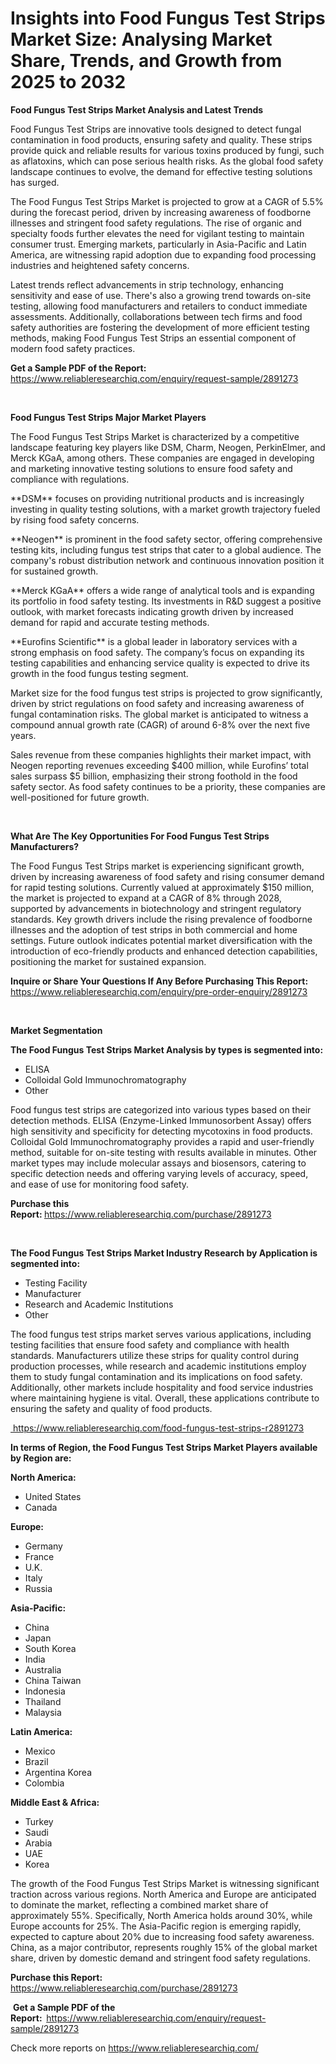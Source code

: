 <p><h1>Insights into Food Fungus Test Strips Market Size: Analysing Market Share, Trends, and Growth from 2025 to 2032</h1></p><p><strong>Food Fungus Test Strips Market Analysis and Latest Trends</strong></p>
<p><p>Food Fungus Test Strips are innovative tools designed to detect fungal contamination in food products, ensuring safety and quality. These strips provide quick and reliable results for various toxins produced by fungi, such as aflatoxins, which can pose serious health risks. As the global food safety landscape continues to evolve, the demand for effective testing solutions has surged.</p><p>The Food Fungus Test Strips Market is projected to grow at a CAGR of 5.5% during the forecast period, driven by increasing awareness of foodborne illnesses and stringent food safety regulations. The rise of organic and specialty foods further elevates the need for vigilant testing to maintain consumer trust. Emerging markets, particularly in Asia-Pacific and Latin America, are witnessing rapid adoption due to expanding food processing industries and heightened safety concerns.</p><p>Latest trends reflect advancements in strip technology, enhancing sensitivity and ease of use. There's also a growing trend towards on-site testing, allowing food manufacturers and retailers to conduct immediate assessments. Additionally, collaborations between tech firms and food safety authorities are fostering the development of more efficient testing methods, making Food Fungus Test Strips an essential component of modern food safety practices.</p></p>
<p><strong>Get a Sample PDF of the Report:&nbsp;</strong> <a href="https://www.reliableresearchiq.com/enquiry/request-sample/2891273?utm_campaign=3080&utm_medium=2&utm_source=Github&utm_content=ia&utm_term=14032025&utm_id=food-fungus-test-strips">https://www.reliableresearchiq.com/enquiry/request-sample/2891273</a></p>
<p>&nbsp;</p>
<p><strong>Food Fungus Test Strips Major Market Players</strong></p>
<p><p>The Food Fungus Test Strips Market is characterized by a competitive landscape featuring key players like DSM, Charm, Neogen, PerkinElmer, and Merck KGaA, among others. These companies are engaged in developing and marketing innovative testing solutions to ensure food safety and compliance with regulations.</p><p>**DSM** focuses on providing nutritional products and is increasingly investing in quality testing solutions, with a market growth trajectory fueled by rising food safety concerns. </p><p>**Neogen** is prominent in the food safety sector, offering comprehensive testing kits, including fungus test strips that cater to a global audience. The company's robust distribution network and continuous innovation position it for sustained growth.</p><p>**Merck KGaA** offers a wide range of analytical tools and is expanding its portfolio in food safety testing. Its investments in R&D suggest a positive outlook, with market forecasts indicating growth driven by increased demand for rapid and accurate testing methods.</p><p>**Eurofins Scientific** is a global leader in laboratory services with a strong emphasis on food safety. The company’s focus on expanding its testing capabilities and enhancing service quality is expected to drive its growth in the food fungus testing segment.</p><p>Market size for the food fungus test strips is projected to grow significantly, driven by strict regulations on food safety and increasing awareness of fungal contamination risks. The global market is anticipated to witness a compound annual growth rate (CAGR) of around 6-8% over the next five years.</p><p>Sales revenue from these companies highlights their market impact, with Neogen reporting revenues exceeding $400 million, while Eurofins’ total sales surpass $5 billion, emphasizing their strong foothold in the food safety sector. As food safety continues to be a priority, these companies are well-positioned for future growth.</p></p>
<p>&nbsp;</p>
<p><strong>What Are The Key Opportunities For Food Fungus Test Strips Manufacturers?</strong></p>
<p><p>The Food Fungus Test Strips market is experiencing significant growth, driven by increasing awareness of food safety and rising consumer demand for rapid testing solutions. Currently valued at approximately $150 million, the market is projected to expand at a CAGR of 8% through 2028, supported by advancements in biotechnology and stringent regulatory standards. Key growth drivers include the rising prevalence of foodborne illnesses and the adoption of test strips in both commercial and home settings. Future outlook indicates potential market diversification with the introduction of eco-friendly products and enhanced detection capabilities, positioning the market for sustained expansion.</p></p>
<p><strong>Inquire or Share Your Questions If Any Before Purchasing This Report:</strong> <a href="https://www.reliableresearchiq.com/enquiry/pre-order-enquiry/2891273?utm_campaign=3080&utm_medium=2&utm_source=Github&utm_content=ia&utm_term=14032025&utm_id=food-fungus-test-strips">https://www.reliableresearchiq.com/enquiry/pre-order-enquiry/2891273</a></p>
<p>&nbsp;</p>
<p><strong>Market Segmentation</strong></p>
<p><strong>The Food Fungus Test Strips Market Analysis by types is segmented into:</strong></p>
<p><ul><li>ELISA</li><li>Colloidal Gold Immunochromatography</li><li>Other</li></ul></p>
<p><p>Food fungus test strips are categorized into various types based on their detection methods. ELISA (Enzyme-Linked Immunosorbent Assay) offers high sensitivity and specificity for detecting mycotoxins in food products. Colloidal Gold Immunochromatography provides a rapid and user-friendly method, suitable for on-site testing with results available in minutes. Other market types may include molecular assays and biosensors, catering to specific detection needs and offering varying levels of accuracy, speed, and ease of use for monitoring food safety.</p></p>
<p><strong>Purchase this Report:&nbsp;</strong><a href="https://www.reliableresearchiq.com/purchase/2891273?utm_campaign=3080&utm_medium=2&utm_source=Github&utm_content=ia&utm_term=14032025&utm_id=food-fungus-test-strips">https://www.reliableresearchiq.com/purchase/2891273</a></p>
<p>&nbsp;</p>
<p><strong>The Food Fungus Test Strips Market Industry Research by Application is segmented into:</strong></p>
<p><ul><li>Testing Facility</li><li>Manufacturer</li><li>Research and Academic Institutions</li><li>Other</li></ul></p>
<p><p>The food fungus test strips market serves various applications, including testing facilities that ensure food safety and compliance with health standards. Manufacturers utilize these strips for quality control during production processes, while research and academic institutions employ them to study fungal contamination and its implications on food safety. Additionally, other markets include hospitality and food service industries where maintaining hygiene is vital. Overall, these applications contribute to ensuring the safety and quality of food products.</p></p>
<p><a href="https://www.reliableresearchiq.com/food-fungus-test-strips-r2891273?utm_campaign=3080&utm_medium=2&utm_source=Github&utm_content=ia&utm_term=14032025&utm_id=food-fungus-test-strips">&nbsp;https://www.reliableresearchiq.com/food-fungus-test-strips-r2891273</a></p>
<p><strong>In terms of Region, the Food Fungus Test Strips Market Players available by Region are:</strong></p>
<p>
    <p> <strong> North America: </strong>
        <ul>
            <li>United States</li>
            <li>Canada</li>
        </ul>
        </p> 
    <p> <strong> Europe: </strong>
        <ul>
            <li>Germany</li>
            <li>France</li>
            <li>U.K.</li>
            <li>Italy</li>
            <li>Russia</li>
        </ul>
        </p> 
    <p> <strong> Asia-Pacific: </strong>
        <ul>
            <li>China</li>
            <li>Japan</li>
            <li>South Korea</li>
            <li>India</li>
            <li>Australia</li>
            <li>China Taiwan</li>
            <li>Indonesia</li>
            <li>Thailand</li>
            <li>Malaysia</li>
        </ul>
        </p> 
    <p> <strong> Latin America: </strong>
        <ul>
            <li>Mexico</li>
            <li>Brazil</li>
            <li>Argentina Korea</li>
            <li>Colombia</li>
        </ul>
        </p> 
    <p> <strong> Middle East & Africa: </strong>
        <ul>
            <li>Turkey</li>
            <li>Saudi</li>
            <li>Arabia</li>
            <li>UAE</li>
            <li>Korea</li>
        </ul>
    </p>
    </p>
<p><p>The growth of the Food Fungus Test Strips Market is witnessing significant traction across various regions. North America and Europe are anticipated to dominate the market, reflecting a combined market share of approximately 55%. Specifically, North America holds around 30%, while Europe accounts for 25%. The Asia-Pacific region is emerging rapidly, expected to capture about 20% due to increasing food safety awareness. China, as a major contributor, represents roughly 15% of the global market share, driven by domestic demand and stringent food safety regulations.</p></p>
<p><strong>Purchase this Report: </strong><a href="https://www.reliableresearchiq.com/purchase/2891273?utm_campaign=3080&utm_medium=2&utm_source=Github&utm_content=ia&utm_term=14032025&utm_id=food-fungus-test-strips">https://www.reliableresearchiq.com/purchase/2891273</a></p>
<p>&nbsp;<strong>Get a Sample PDF of the Report:&nbsp;&nbsp;</strong><a href="https://www.reliableresearchiq.com/enquiry/request-sample/2891273?utm_campaign=3080&utm_medium=2&utm_source=Github&utm_content=ia&utm_term=14032025&utm_id=food-fungus-test-strips">https://www.reliableresearchiq.com/enquiry/request-sample/2891273</a></p>
<p><strong></strong></p>
<p>Check more reports on <a href="https://www.reliableresearchiq.com/?utm_campaign=3080&utm_medium=2&utm_source=Github&utm_content=ia&utm_term=14032025&utm_id=food-fungus-test-strips">https://www.reliableresearchiq.com/</a></p>